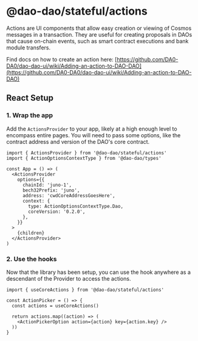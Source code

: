 # @dao-dao/stateful/actions

Actions are UI components that allow easy creation or viewing of Cosmos messages
in a transaction. They are useful for creating proposals in DAOs that cause
on-chain events, such as smart contract executions and bank module transfers.

Find docs on how to create an action here:
[https://github.com/DA0-DA0/dao-dao-ui/wiki/Adding-an-action-to-DAO-DAO](https://github.com/DA0-DA0/dao-dao-ui/wiki/Adding-an-action-to-DAO-DAO)

## React Setup

### **1. Wrap the app**

Add the `ActionsProvider` to your app, likely at a high enough level to
encompass entire pages. You will need to pass some options, like the contract
address and version of the DAO's core contract.

```tsx
import { ActionsProvider } from '@dao-dao/stateful/actions'
import { ActionOptionsContextType } from '@dao-dao/types'

const App = () => (
  <ActionsProvider
    options={{
      chainId: 'juno-1',
      bech32Prefix: 'juno',
      address: 'cwdCoreAddressGoesHere',
      context: {
        type: ActionOptionsContextType.Dao,
        coreVersion: '0.2.0',
      },
    }}
  >
    {children}
  </ActionsProvider>
)
```

### **2. Use the hooks**

Now that the library has been setup, you can use the hook anywhere as a
descendant of the Provider to access the actions.

```tsx
import { useCoreActions } from '@dao-dao/stateful/actions'

const ActionPicker = () => {
  const actions = useCoreActions()

  return actions.map((action) => (
    <ActionPickerOption action={action} key={action.key} />
  ))
}
```
